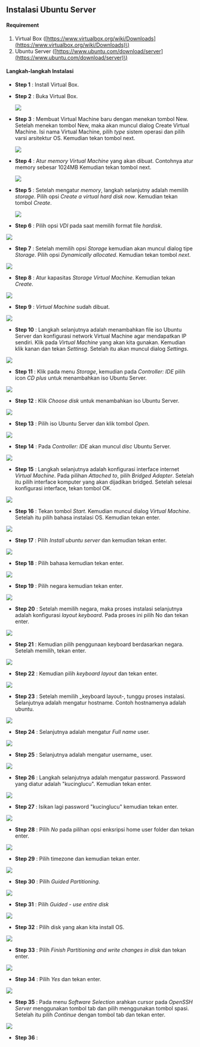 
## Instalasi Ubuntu Server

#### Requirement

1. Virtual Box \([https://www.virtualbox.org/wiki/Downloads](https://www.virtualbox.org/wiki/Downloads)\)
2. Ubuntu Server \([https://www.ubuntu.com/download/server](https://www.ubuntu.com/download/server)\)

#### Langkah-langkah Instalasi

* **Step 1** : Install Virtual Box.
* **Step 2** : Buka Virtual Box.

   ![](/assets/ubuntu-server/1.PNG)
* **Step 3** : Membuat Virtual Machine baru dengan menekan tombol New. Setelah menekan tombol New, maka akan muncul dialog Create Virtual Machine. Isi nama Virtual Machine, pilih _type_ sistem operasi dan pilih varsi arsitektur OS. Kemudian tekan tombol next.

   ![](/assets/ubuntu-server/2.PNG)
* **Step 4** : Atur _memory_ _Virtual Machine_ yang akan dibuat. Contohnya atur memory sebesar 1024MB Kemudian tekan tombol next.

   ![](/assets/ubuntu-server/3.PNG)
* **Step 5** : Setelah mengatur _memory_, langkah selanjutny adalah memilih _storage_. Pilih opsi _Create a virtual hard disk now_. Kemudian tekan tombol _Create_.

   ![](/assets/ubuntu-server/4.PNG)
* **Step 6** : Pilih opsi _VDI_ pada saat memilih format file _hardisk_.

![](/assets/ubuntu-server/5.PNG)

* **Step 7** : Setelah memilih opsi _Storage_ kemudian akan muncul dialog tipe _Storage_. Pilih opsi _Dynamically allocated_. Kemudian tekan tombol _next_.

![](/assets/ubuntu-server/6.PNG)
* **Step 8** : Atur kapasitas _Storage_ _Virtual Machine_. Kemudian tekan _Create_.

![](/assets/ubuntu-server/7.PNG)
* **Step 9** : _Virtual Machine_ sudah dibuat.

![](/assets/ubuntu-server/8.PNG)
* **Step 10** : Langkah selanjutnya adalah menambahkan file iso Ubuntu Server dan konfigurasi network Virtual Machine agar mendapatkan IP sendiri. Klik pada _Virtual Machine_ yang akan kita gunakan. Kemudian klik kanan dan tekan _Settinsg_. Setelah itu akan muncul dialog _Settings_.

![](/assets/ubuntu-server/9.PNG)
* **Step 11** : Klik pada menu _Storage_, kemudian pada _Controller: IDE_ pilih icon _CD plus_ untuk menambahkan iso Ubuntu Server.

![](/assets/ubuntu-server/10.PNG)
* **Step 12** : Klik _Choose disk_ untuk menambahkan iso Ubuntu Server.

![](/assets/ubuntu-server/11.PNG)

* **Step 13** : Pilih iso Ubuntu Server dan klik tombol _Open_.

![](/assets/ubuntu-server/12.PNG)

* **Step 14** : Pada _Controller: IDE_ akan muncul _disc_ Ubuntu Server.

![](/assets/ubuntu-server/13.PNG)

* **Step 15** : Langkah selanjutnya adalah konfigurasi interface internet _Virtual Machine_. Pada pilihan _Attached to_, pilih _Bridged Adapter_. Setelah itu pilih interface komputer yang akan dijadikan bridged. Setelah selesai konfigurasi interface, tekan tombol OK.

![](/assets/ubuntu-server/14.PNG)

* **Step 16** : Tekan tombol _Start_. Kemudian muncul dialog _Virtual Machine_. Setelah itu pilih bahasa instalasi OS. Kemudian tekan enter.

![](/assets/ubuntu-server/15.PNG)

* **Step 17** : Pilih _Install ubuntu server_ dan kemudian tekan enter.

![](/assets/ubuntu-server/16.PNG)

* **Step 18** : Pilih bahasa kemudian tekan enter.

![](/assets/ubuntu-server/17.PNG)

* **Step 19** : Pilih negara kemudian tekan enter.

![](/assets/ubuntu-server/18.PNG)

* **Step 20** : Setelah memilih negara, maka proses instalasi selanjutnya adalah konfigurasi _layout_ _keyboard_. Pada proses ini pilih No dan tekan enter.

![](/assets/ubuntu-server/19.PNG)

* **Step 21** : Kemudian pilih penggunaan keyboard berdasarkan negara. Setelah memilih, tekan enter.

![](/assets/ubuntu-server/20.PNG) 

* **Step 22** : Kemudian pilih _keyboard layout_ dan tekan enter.

![](/assets/ubuntu-server/21.PNG)

* **Step 23** : Setelah memilih _keyboard layout-, tunggu proses instalasi. Selanjutnya adalah mengatur hostname. Contoh hostnamenya adalah ubuntu.

![](/assets/ubuntu-server/23.PNG)

* **Step 24** : Selanjutnya adalah mengatur _Full name_ user.

![](/assets/ubuntu-server/24.PNG)

* **Step 25** : Selanjutnya adalah mengatur username_ user.

![](/assets/ubuntu-server/25.PNG)

* **Step 26** : Langkah selanjutnya adalah mengatur password. Password yang diatur adalah "kucinglucu". Kemudian tekan enter.

![](/assets/ubuntu-server/26.PNG)

* **Step 27** : Isikan lagi password "kucinglucu" kemudian tekan enter.

![](/assets/ubuntu-server/27.PNG)

* **Step 28** : Pilih _No_ pada pilihan opsi enksripsi home user folder dan tekan enter.

![](/assets/ubuntu-server/28.PNG)

* **Step 29** : Pilih timezone dan kemudian tekan enter.

![](/assets/ubuntu-server/30.PNG)

* **Step 30** : Pilih _Guided Partitioning_.

![](/assets/ubuntu-server/31.PNG)

* **Step 31** : Pilih _Guided - use entire disk_

![](/assets/ubuntu-server/32.PNG)

* **Step 32** : Pilih disk yang akan kita install OS.

![](/assets/ubuntu-server/33.PNG)

* **Step 33** : Pilih _Finish Partitioning and write changes in disk_ dan tekan enter.

![](/assets/ubuntu-server/34.PNG)

* **Step 34** : Pilih _Yes_ dan tekan enter.

![](/assets/ubuntu-server/35.PNG)

* **Step 35** : Pada menu _Software Selection_ arahkan cursor pada _OpenSSH Server_ menggunakan tombol tab dan pilih menggunakan tombol spasi. Setelah itu pilih _Continue_ dengan tombol tab dan tekan enter.

![](/assets/ubuntu-server/38.PNG)

* **Step 36** : 












